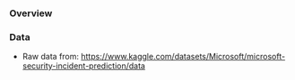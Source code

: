 ### Overview

### Data

- Raw data from: https://www.kaggle.com/datasets/Microsoft/microsoft-security-incident-prediction/data